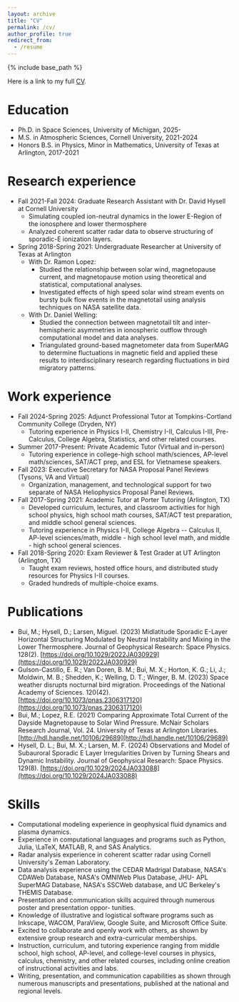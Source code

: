 ```yaml
---
layout: archive
title: "CV"
permalink: /cv/
author_profile: true
redirect_from:
  - /resume
---
```


{% include base_path %}

Here is a link to my full [CV](/files/latex_cv_research.pdf).

Education
======
* Ph.D. in Space Sciences, University of Michigan, 2025-
* M.S. in Atmospheric Sciences, Cornell University, 2021-2024
* Honors B.S. in Physics, Minor in Mathematics, University of Texas at Arlington, 2017-2021

Research experience
======
* Fall 2021-Fall 2024: Graduate Research Assistant with Dr. David Hysell at Cornell University
  * Simulating coupled ion-neutral dynamics in the lower E-Region of the ionosphere and lower thermosphere
  * Analyzed coherent scatter radar data to observe structuring of sporadic-E ionization layers.
* Spring 2018-Spring 2021: Undergraduate Researcher at University of Texas at Arlington
  * With Dr. Ramon Lopez:
    * Studied the relationship between solar wind, magnetopause current, and magnetopause motion using theoretical and statistical, computational analyses.
    * Investigated effects of high speed solar wind stream events on bursty bulk flow events in the magnetotail using analysis techniques on NASA satellite data.
  * With Dr. Daniel Welling: 
    * Studied the connection between magnetotail tilt and inter-hemispheric asymmetries in ionospheric outflow through computational model and data analyses.
    * Triangulated ground-based magnetometer data from SuperMAG to determine fluctuations in magnetic field and applied these results to interdisciplinary research regarding fluctuations in bird migratory patterns.
   
Work experience
======
* Fall 2024-Spring 2025: Adjunct Professional Tutor at Tompkins-Cortland Community College (Dryden, NY)
  * Tutoring experience in Physics I-II, Chemistry I-II, Calculus I-III, Pre-Calculus, College Algebra, Statistics, and other related courses.
* Summer 2017-Present: Private Academic Tutor (Virtual and in-person)
  * Tutoring experience in college-high school math/sciences, AP-level math/sciences, SAT/ACT prep, and ESL for Vietnamese speakers.
* Fall 2023: Executive Secretary for NASA Proposal Panel Reviews (Tysons, VA and Virtual)
  * Organization, management, and technological support for two separate of NASA Heliophysics Proposal Panel Reviews. 
* Fall 2017-Spring 2021: Academic Tutor at Porter Tutoring (Arlington, TX)
  * Developed curriculum, lectures, and classroom activities for high school physics, high school math courses, SAT/ACT test preparation, and middle school general sciences. 
  * Tutoring experience in Physics I-II, College Algebra -- Calculus II, AP-level sciences/math, middle - high school level math, and middle - high school general sciences.
* Fall 2018-Spring 2020: Exam Reviewer & Test Grader at UT Arlington (Arlington, TX)
  * Taught exam reviews, hosted office hours, and distributed study resources for Physics I-II courses.
  * Graded hundreds of multiple-choice exams.

Publications
======
* Bui, M.; Hysell, D.; Larsen, Miguel. (2023) Midlatitude Sporadic E-Layer Horizontal Structuring Modulated by Neutral Instability and Mixing in the Lower Thermosphere. Journal of Geophysical Research: Space Physics. 128(2). [https://doi.org/10.1029/2022JA030929](https://doi.org/10.1029/2022JA030929)
* Gulson-Castillo, E. R.; Van Doren, B. M.; Bui, M. X.; Horton, K. G.; Li, J.; Moldwin, M. B.; Shedden, K.; Welling, D. T.; Winger, B. M. (2023) Space weather disrupts nocturnal bird migration. Proceedings of the National Academy of Sciences. 120(42). [https://doi.org/10.1073/pnas.2306317120](https://doi.org/10.1073/pnas.2306317120)
* Bui, M.; Lopez, R.E. (2021) Comparing Approximate Total Current of the Dayside Magnetopause to Solar Wind Pressure. McNair Scholars Research Journal, Vol. 24. University of
Texas at Arlington Libraries. [http://hdl.handle.net/10106/29689](http://hdl.handle.net/10106/29689)
* Hysell, D. L.; Bui, M. X.; Larsen, M. F. (2024) Observations and Model of Subauroral Sporadic E Layer Irregularities Driven by Turning Shears and Dynamic Instability. Journal of Geophysical Research: Space Physics. 129(8). [https://doi.org/10.1029/2024JA033088](https://doi.org/10.1029/2024JA033088) 
 
Skills
======
* Computational modeling experience in geophysical fluid dynamics and plasma dynamics.
* Experience in computational languages and programs such as Python, Julia, \LaTeX, MATLAB, R, and SAS Analytics.
* Radar analysis experience in coherent scatter radar using Cornell University's Zeman Laboratory.
* Data analysis experience using the CEDAR Madrigal Database, NASA's CDAWeb Database, NASA's OMNIWeb Plus Database, JHU-
APL SuperMAG Database, NASA's SSCWeb database, and UC Berkeley's THEMIS Database.
* Presentation and communication skills acquired through numerous poster and presentation oppor-
tunities.
* Knowledge of illustrative and logistical software programs such as Inkscape, WACOM, ParaView, Google Suite, and Microsoft Office Suite.
* Excited to collaborate and openly work with others, as shown by extensive group research and extra-curricular memberships. 
* Instruction, curriculum, and tutoring experience ranging from middle school, high school, AP-level, and college-level courses in physics, calculus, chemistry, and other related courses, including online creation of instructional activities and labs.
* Writing, presentation, and communication capabilities as shown through numerous manuscripts and presentations, published at the national and regional levels.
 
